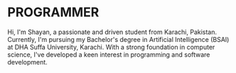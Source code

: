 # PROGRAMMER
Hi, I'm Shayan, a passionate and driven student from Karachi, Pakistan. Currently, I'm pursuing my Bachelor's degree in Artificial Intelligence (BSAI) at DHA Suffa University, Karachi.  With a strong foundation in computer science, I've developed a keen interest in programming and software development.
